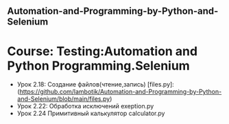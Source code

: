 ## Automation-and-Programming-by-Python-and-Selenium
# Course: Testing:Automation and Python Programming.Selenium

- Урок 2.18: Создание файлов(чтение,запись) [files.py]:(https://github.com/lambotik/Automation-and-Programming-by-Python-and-Selenium/blob/main/files.py)
- Урок 2.22: Обработка исключений exeption.py
- Урок 2.24 Примитивный калькулятор calculator.py
